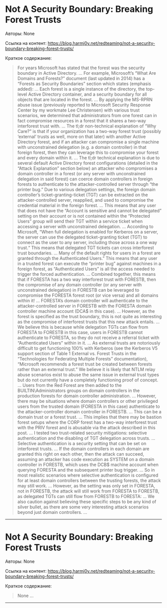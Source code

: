 # Not A Security Boundary: Breaking Forest Trusts

Авторы: 
None

Ссылка на контент: 
https://blog.harmj0y.net/redteaming/not-a-security-boundary-breaking-forest-trusts/

Краткое содержание: 

<blockquote>
For years Microsoft has stated that the forest was the security boundary in Active Directory.     ...      For example, Microsoft’s “What Are Domains and Forests?” document (last updated in 2014) has a “Forests as Security Boundaries” section which states (emphasis added):     ...      Each forest is a single instance of the directory, the top-level Active Directory container, and a security boundary for all objects that are located in the forest.     ...      By applying the MS-RPRN abuse issue (previously reported to Microsoft Security Response Center by my workmate Lee Christensen) with various trust scenarios, we determined that administrators from one forest can in fact compromise resources in a forest that it shares a two-way interforest trust with.     ...      The tl;dr non-technical explanation of “Why Care?” is that if your organization has a two-way forest trust (possibly ‘external’ trusts as well, more on that later) with another Active Directory forest, and if an attacker can compromise a single machine with unconstrained delegation (e.g. a domain controller) in that foreign forest, then they can leverage this to compromise your forest and every domain within it.     ...      The tl;dr technical explanation is due to several default Active Directory forest configurations (detailed in the “Attack Explanation” section below) an attacker who compromises a domain controller in a forest (or any server with unconstrained delegation in said forest) can coerce domain controllers in foreign forests to authenticate to the attacker-controlled server through “the printer bug.” Due to various delegation settings, the foreign domain controller’s ticket-granting-ticket (TGT) can be extracted on the attacker-controlled server, reapplied, and used to compromise the credential material in the foreign forest.     ...      This means that any user that does not have the “Account is sensitive and cannot be delegated” setting on their account or is not contained within the “Protected Users” group will send their TGT within a service ticket when accessing a server with unconstrained delegation.     ...      According to Microsoft, “When full delegation is enabled for Kerberos on a server, the server can use the delegated ticket-granting ticket (TGT) to connect as the user to any server, including those across a one way trust.“ This means that delegated TGT tickets can cross interforest trust boundaries.     ...      Many of the default rights for users in a forest are granted through the Authenticated Users.” This means that any user in a trusted forest can execute the “printer bug” against machines in a foreign forest, as “Authenticated Users” is all the access needed to trigger the forced authentication.     ...      Combined together, this means that if FORESTA has a two way interforest trust with FORESTB, then the compromise of any domain controller (or any server with unconstrained delegation) in FORESTB can be leveraged to compromise the FORESTA forest root (or vice versa) and all domains within it!     ...      FORESTA’s domain controller will authenticate to the attacker-controlled server in FORESTB with the FORESTA domain controller machine account (DCA$ in this case).     ...      However, as the forest is specified as the trust boundary, this is not quite as interesting as the compromise of interforest trusts that this new attack entails.     ...      We believe this is because while delegation TGTs can flow from FORESTA to FORESTB in this case, users in FORESTB cannot authenticate to FORESTA, so they do not receive a referral ticket with “Authenticated Users” within in it.     ...      As external trusts are notoriously difficult to get functioning 100% with Kerberos (see the Kerberos V5 support section of Table 1 External vs. Forest Trusts in the “Technologies for Federating Multiple Forests” documentation), “Microsoft recommends a forest trust be created between forests rather than an external trust.” We believe it is likely that NTLM relay abuse scenarios exist to abuse the same issue in external trust types but do not currently have a completely functioning proof of concept.     ...      Users from the Red Forest are then added to the BUILTIN\Administrators groups on domain controllers in the production forests for domain controller administration.     ...      However, there may be situations where domain controllers or other privileged users from the trusted domain (FORESTA in this case) authenticate to the attacker-controller domain controller in FORESTB.     ...      This can be a domain trust or a forest trust.     ...      This implies that there may be bastion forest setups where the CORP forest has a two-way interforest trust with the PRIV forest and is abusable via the attack described in this post.     ...      I tested two trust-related security mitigations: selective authentication and the disabling of TGT delegation across trusts.     ...      Selective authentication is a security setting that can be set on interforest trusts.     ...      If the domain controllers in each domain are granted this right on each other, then the attack can succeed, assuming an attacker has code execution as SYSTEM on a domain controller in FORESTB, which uses the DCB$ machine account when querying FORESTA and the subsequent printer bug trigger.     ...      So in most realistic scenarios where selective authentication is configured for at least domain controllers between the trusting forests, the attack may still work.     ...      However, as the setting was only set in FORESTA, not in FORESTB, the attack will still work from FORESTA to FORESTB, as delegated TGTs can still flow from FORESTB to FORESTA:     ...      We also caution against believing these specific steps to be any kind of silver bullet, as there are some very interesting attack scenarios beyond just domain controllers.     ...     
</blockquote>

---

# Not A Security Boundary: Breaking Forest Trusts

Авторы: 
None

Ссылка на контент: 
https://blog.harmj0y.net/redteaming/not-a-security-boundary-breaking-forest-trusts/

Краткое содержание: 

<blockquote>
None     ...     
</blockquote>

---

